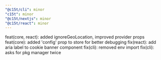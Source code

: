 ```yaml
---
"@c15t/cli": minor
"c15t": minor
"@c15t/nextjs": minor
"@c15t/react": minor
---
```


feat(core, react): added ignoreGeoLocation, improved provider props
feat(core): added 'config' prop to store for better debugging
fix(react): add aria label to cookie banner component
fix(cli): removed env import
fix(cli): asks for pkg manager twice